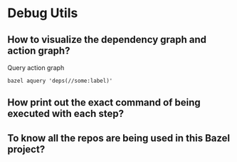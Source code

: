 # Debug Utils

## How to visualize the dependency graph and action graph?

Query action graph

```shell
bazel aquery 'deps(//some:label)'
```

## How print out the exact command of being executed with each step?

## To know all the repos are being used in this Bazel project?
